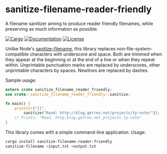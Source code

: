 # sanitize-filename-reader-friendly

A filename sanitizer aiming to produce reader friendly filenames,
while preserving as much information as possible.

[![Cargo](https://img.shields.io/crates/v/sanitize-filename-reader-friendly.svg)](
https://crates.io/crates/sanitize-filename-reader-friendly)
[![Documentation](https://docs.rs/sanitize-filename-reader-friendly/badge.svg)](
https://docs.rs/sanitize-filename-reader-friendly)
[![License](https://img.shields.io/badge/license-MIT%2FApache--2.0-blue.svg)](
https://github.com/getreu/sanitize-filename-reader-friendly)

Unlike Node's [sanitize-filename], this library replaces
non-file-system-compatible characters with underscore and space. Both are
trimmed when they appear at the beginning or at the end of a line or when they
repeat within. Unprintable punctuation marks are replaced by underscores, other
unprintable characters by spaces.  Newlines are replaced by dashes.

[sanitize-filename]: https://www.npmjs.com/package/sanitize-filename

Sample usage:

```rust
extern crate sanitize_filename_reader_friendly;
use crate::sanitize_filename_reader_friendly::sanitize;

fn main() {
    println!("{}",
        sanitize("Read: http://blog.getreu.net/projects/tp-note/"));
    // Prints: "Read_ http_blog.getreu.net_projects_tp-note"
}
```

This library comes with a simple command-line application. Usage:

```bash
cargo install sanitize-filename-reader-friendly
sanitize-filename <input.txt >output.txt
```

